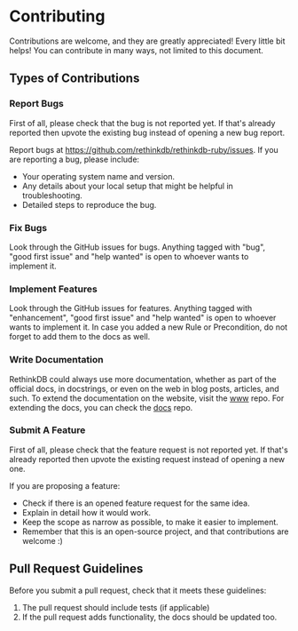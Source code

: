# Contributing

Contributions are welcome, and they are greatly appreciated! Every little bit helps! You can contribute in many ways, not limited to this document.

## Types of Contributions

### Report Bugs

First of all, please check that the bug is not reported yet. If that's already reported then upvote the existing bug instead of opening a new bug report.

Report bugs at https://github.com/rethinkdb/rethinkdb-ruby/issues. If you are reporting a bug, please include:

- Your operating system name and version.
- Any details about your local setup that might be helpful in troubleshooting.
- Detailed steps to reproduce the bug.

### Fix Bugs

Look through the GitHub issues for bugs. Anything tagged with "bug", "good first issue" and "help wanted" is open to whoever wants to implement it.

### Implement Features

Look through the GitHub issues for features. Anything tagged with "enhancement",  "good first issue" and "help wanted" is open to whoever wants to implement it. In case you added a new Rule or Precondition, do not forget to add them to the docs as well.

### Write Documentation

RethinkDB could always use more documentation, whether as part of the official docs, in docstrings, or even on the web in blog posts, articles, and such. To extend the documentation on the website, visit the [www](https://github.com/rethinkdb/www) repo. For extending the docs, you can check the [docs](https://github.com/rethinkdb/docs) repo.

### Submit A Feature

First of all, please check that the feature request is not reported yet. If that's already reported then upvote the existing request instead of opening a new one.

If you are proposing a feature:

- Check if there is an opened feature request for the same idea.
- Explain in detail how it would work.
- Keep the scope as narrow as possible, to make it easier to implement.
- Remember that this is an open-source project, and that contributions are welcome :)

## Pull Request Guidelines

Before you submit a pull request, check that it meets these guidelines:

1. The pull request should include tests (if applicable)
2. If the pull request adds functionality, the docs should be updated too.
